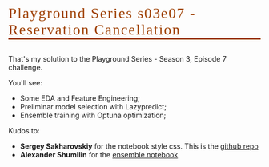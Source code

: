 ## <p style="font-family:JetBrains Mono; font-weight:normal; letter-spacing: 2px; color:#9E3F00; font-size:140%; text-align:left;padding: 0px; border-bottom: 3px solid #9E3F00">Playground Series s03e07 - Reservation Cancellation</p>

That's my solution to the Playground Series - Season 3, Episode 7 challenge. 

You'll see:
- Some EDA and Feature Engineering;
- Preliminar model selection with Lazypredict;
- Ensemble training with Optuna optimization;



Kudos to: 
- **Sergey Sakharovskiy** for the notebook style css. This is the [github repo](https://github.com/SergeySakharovskiy/jupyter-themes-css)
- **Alexander Shumilin** for the [ensemble notebook](https://www.kaggle.com/code/alexandershumilin/ps-s3-e7-ensemble-model)


